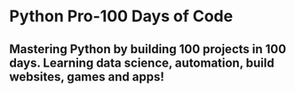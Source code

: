 
# Python Pro-100 Days of Code

## Mastering Python by building 100 projects in 100 days. Learning data science, automation, build websites, games and apps!
